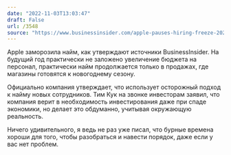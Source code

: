 ```yaml
---
date: "2022-11-03T13:03:47"
draft: False
url: /3548
source: "https://www.businessinsider.com/apple-pauses-hiring-freeze-2023-economic-fears-recruiting-tim-cook-2022-11"
---
```


Apple заморозила найм, как утверждают источники BusinessInsider. На будущий год практически не заложено увеличение бюджета на персонал, практически найм продолжается только в продажах, где магазины готовятся к новогоднему сезону. 

Официально компания утверждает, что использует осторожный подход к найму новых сотрудников. Тим Кук на звонке инвесторам заявил, что компания верит в необходимость инвестирования даже при спаде экономики, но делает это обдуманно, учитывая окружающую реальность.

Ничего удивительного, я ведь не раз уже писал, что бурные времена хороши для того, чтобы разобраться и навести порядок, даже если у вас нет проблем.
